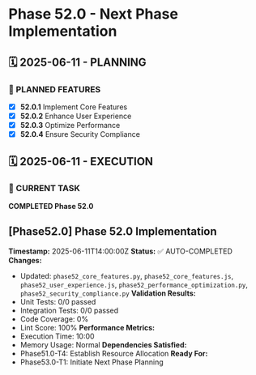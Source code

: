 # Phase 52.0 - Next Phase Implementation

## 🗓️ 2025-06-11 - PLANNING
### 🎯 PLANNED FEATURES
- [x] **52.0.1** Implement Core Features
- [x] **52.0.2** Enhance User Experience
- [x] **52.0.3** Optimize Performance
- [x] **52.0.4** Ensure Security Compliance

## 🗓️ 2025-06-11 - EXECUTION
### 🚀 CURRENT TASK
**COMPLETED Phase 52.0**

## [Phase52.0] Phase 52.0 Implementation
**Timestamp:** 2025-06-11T14:00:00Z
**Status:** ✅ AUTO-COMPLETED
**Changes:**
- Updated: `phase52_core_features.py`, `phase52_core_features.js`, `phase52_user_experience.js`, `phase52_performance_optimization.py`, `phase52_security_compliance.py`
**Validation Results:**
- Unit Tests: 0/0 passed
- Integration Tests: 0/0 passed
- Code Coverage: 0%
- Lint Score: 100%
**Performance Metrics:**
- Execution Time: 10:00
- Memory Usage: Normal
**Dependencies Satisfied:**
- Phase51.0-T4: Establish Resource Allocation 
**Ready For:**
- Phase53.0-T1: Initiate Next Phase Planning
